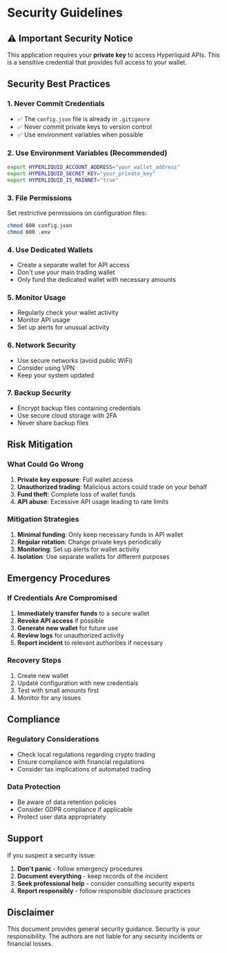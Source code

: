 # Security Guidelines

## ⚠️ Important Security Notice

This application requires your **private key** to access Hyperliquid APIs. This is a sensitive credential that provides full access to your wallet.

## Security Best Practices

### 1. **Never Commit Credentials**
- ✅ The `config.json` file is already in `.gitignore`
- ✅ Never commit private keys to version control
- ✅ Use environment variables when possible

### 2. **Use Environment Variables (Recommended)**
```bash
export HYPERLIQUID_ACCOUNT_ADDRESS="your_wallet_address"
export HYPERLIQUID_SECRET_KEY="your_private_key"
export HYPERLIQUID_IS_MAINNET="true"
```

### 3. **File Permissions**
Set restrictive permissions on configuration files:
```bash
chmod 600 config.json
chmod 600 .env
```

### 4. **Use Dedicated Wallets**
- Create a separate wallet for API access
- Don't use your main trading wallet
- Only fund the dedicated wallet with necessary amounts

### 5. **Monitor Usage**
- Regularly check your wallet activity
- Monitor API usage
- Set up alerts for unusual activity

### 6. **Network Security**
- Use secure networks (avoid public WiFi)
- Consider using VPN
- Keep your system updated

### 7. **Backup Security**
- Encrypt backup files containing credentials
- Use secure cloud storage with 2FA
- Never share backup files

## Risk Mitigation

### What Could Go Wrong
1. **Private key exposure**: Full wallet access
2. **Unauthorized trading**: Malicious actors could trade on your behalf
3. **Fund theft**: Complete loss of wallet funds
4. **API abuse**: Excessive API usage leading to rate limits

### Mitigation Strategies
1. **Minimal funding**: Only keep necessary funds in API wallet
2. **Regular rotation**: Change private keys periodically
3. **Monitoring**: Set up alerts for wallet activity
4. **Isolation**: Use separate wallets for different purposes

## Emergency Procedures

### If Credentials Are Compromised
1. **Immediately transfer funds** to a secure wallet
2. **Revoke API access** if possible
3. **Generate new wallet** for future use
4. **Review logs** for unauthorized activity
5. **Report incident** to relevant authorities if necessary

### Recovery Steps
1. Create new wallet
2. Update configuration with new credentials
3. Test with small amounts first
4. Monitor for any issues

## Compliance

### Regulatory Considerations
- Check local regulations regarding crypto trading
- Ensure compliance with financial regulations
- Consider tax implications of automated trading

### Data Protection
- Be aware of data retention policies
- Consider GDPR compliance if applicable
- Protect user data appropriately

## Support

If you suspect a security issue:
1. **Don't panic** - follow emergency procedures
2. **Document everything** - keep records of the incident
3. **Seek professional help** - consider consulting security experts
4. **Report responsibly** - follow responsible disclosure practices

## Disclaimer

This document provides general security guidance. Security is your responsibility. The authors are not liable for any security incidents or financial losses. 
